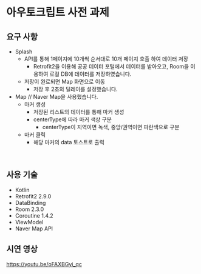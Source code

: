 # 아우토크립트 사전 과제

## 요구 사항
- Splash
  - API를 통해 1페이지에 10개씩 순서대로 10개 페이지 호출 하여 데이터 저장
    - Retrofit2을 이용해 공공 데이터 포털에서 데이터를 받아오고, Room을 이용하여 로컬 DB에 데이터를 저장하였습니다.
  - 저장이 완료되면 Map 화면으로 이동
    - 저장 후 2초의 딜레이를 설정했습니다.
- Map // Naver Map을 사용했습니다.
  - 마커 생성
    - 저장된 리스트의 데이터를 통해 마커 생성
    - centerType에 따라 마커 색상 구분
      - centerType이 지역이면 녹색, 중앙/권역이면 파란색으로 구분
  - 마커 클릭
    - 해당 마커의 data 토스트로 출력

</br >

## 사용 기술

- Kotlin
- Retrofit2 2.9.0
- DataBinding
- Room 2.3.0
- Coroutine 1.4.2
- ViewModel
- Naver Map API

## 시연 영상

https://youtu.be/oFAXBGyi_qc

